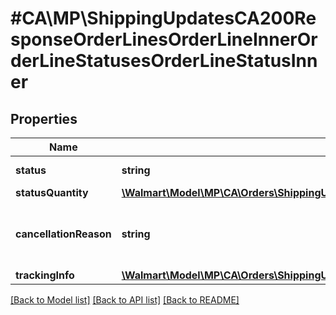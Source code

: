 # #CA\MP\ShippingUpdatesCA200ResponseOrderLinesOrderLineInnerOrderLineStatusesOrderLineStatusInner

## Properties

Name | Type | Description | Notes
------------ | ------------- | ------------- | -------------
**status** | **string** | Should be 'Created' |
**statusQuantity** | [**\Walmart\Model\MP\CA\Orders\ShippingUpdatesCARequestOrderLinesOrderLineInnerOrderLineStatusesOrderLineStatusInnerStatusQuantity**](ShippingUpdatesCARequestOrderLinesOrderLineInnerOrderLineStatusesOrderLineStatusInnerStatusQuantity.md) |  |
**cancellationReason** | **string** | If order is cancelled, cancellationReason will explain the reason | [optional]
**trackingInfo** | [**\Walmart\Model\MP\CA\Orders\ShippingUpdatesCARequestOrderLinesOrderLineInnerOrderLineStatusesOrderLineStatusInnerTrackingInfo**](ShippingUpdatesCARequestOrderLinesOrderLineInnerOrderLineStatusesOrderLineStatusInnerTrackingInfo.md) |  | [optional]


[[Back to Model list]](../) [[Back to API list]](../../Api/CA/MP) [[Back to README]](../../README.md)
